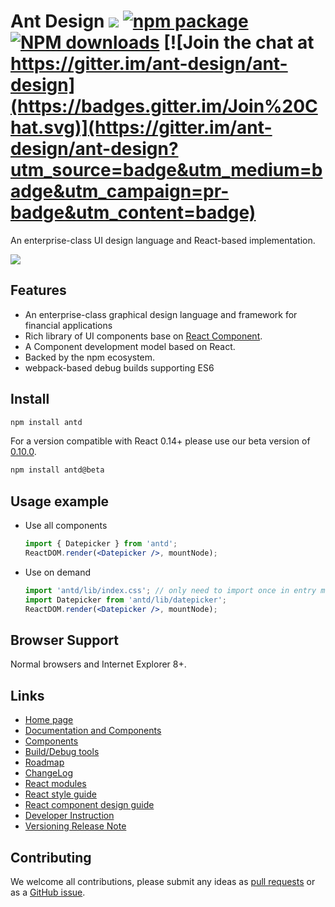 # Ant Design [![](https://img.shields.io/travis/ant-design/ant-design.svg?style=flat-square)](https://travis-ci.org/ant-design/ant-design) [![npm package](https://img.shields.io/npm/v/antd.svg?style=flat-square)](https://www.npmjs.org/package/antd) [![NPM downloads](http://img.shields.io/npm/dm/antd.svg?style=flat)](https://npmjs.org/package/antd) [![Join the chat at https://gitter.im/ant-design/ant-design](https://badges.gitter.im/Join%20Chat.svg)](https://gitter.im/ant-design/ant-design?utm_source=badge&utm_medium=badge&utm_campaign=pr-badge&utm_content=badge) 

An enterprise-class UI design language and React-based implementation.

![](https://t.alipayobjects.com/images/rmsweb/T11aVgXc4eXXXXXXXX.svg)

## Features

- An enterprise-class graphical design language and framework for financial applications
- Rich library of UI components base on [React Component](http://react-component.github.io/badgeboard/).
- A Component development model based on React.
- Backed by the npm ecosystem.
- webpack-based debug builds supporting ES6

## Install

```bash
npm install antd
```

For a version compatible with React 0.14+ please use our beta version of [0.10.0](https://github.com/ant-design/ant-design/issues/276).

```bash
npm install antd@beta
```


## Usage example

- Use all components

  ```jsx
  import { Datepicker } from 'antd';
  ReactDOM.render(<Datepicker />, mountNode);
  ```

- Use on demand

  ```jsx
  import 'antd/lib/index.css'; // only need to import once in entry module
  import Datepicker from 'antd/lib/datepicker';
  ReactDOM.render(<Datepicker />, mountNode);
  ```

## Browser Support

Normal browsers and Internet Explorer 8+.


## Links

- [Home page](http://ant.design/)
- [Documentation and Components](http://ant.design/docs/introduce)
- [Components](http://ant.design/components/)
- [Build/Debug tools](https://github.com/ant-design/antd-bin)
- [Roadmap](https://github.com/ant-design/ant-design/issues/9)
- [ChangeLog](CHANGELOG.md)
- [React modules](http://react-component.github.io/)
- [React style guide](https://github.com/react-component/react-component.github.io/blob/master/docs/en-US/component-code-style.md)
- [React component design guide](https://github.com/react-component/react-component.github.io/blob/master/docs/en-US/component-design.md)
- [Developer Instruction](https://github.com/ant-design/ant-design/wiki/%E7%BD%91%E7%AB%99%E5%92%8C%E7%BB%84%E4%BB%B6%E5%BC%80%E5%8F%91%E8%AF%B4%E6%98%8E)
- [Versioning Release Note](https://github.com/ant-design/ant-design/wiki/%E7%89%88%E6%9C%AC%E5%8F%91%E5%B8%83%E6%B5%81%E7%A8%8B)


## Contributing

We welcome all contributions, please submit any ideas as [pull requests](https://github.com/ant-design/ant-design/pulls) or as a [GitHub issue](https://github.com/ant-design/ant-design/issues).
